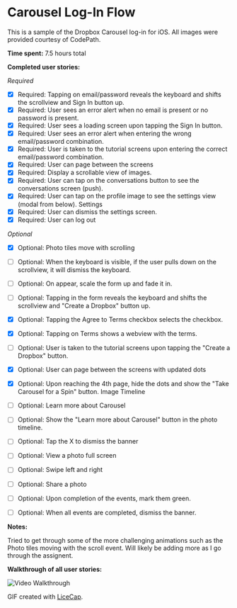# Carousel Log-In Flow

This is a sample of the Dropbox Carousel log-in for iOS. All images were provided courtesy of CodePath. 

**Time spent:** 7.5 hours total

**Completed user stories:**

_Required_

* [x] Required: Tapping on email/password reveals the keyboard and shifts the scrollview and Sign In button up.
* [x] Required: User sees an error alert when no email is present or no password is present.
* [x] Required: User sees a loading screen upon tapping the Sign In button.
* [x] Required: User sees an error alert when entering the wrong email/password combination.
* [x] Required: User is taken to the tutorial screens upon entering the correct email/password combination.
* [x] Required: User can page between the screens
* [x] Required: Display a scrollable view of images.
* [x] Required: User can tap on the conversations button to see the conversations screen (push).
* [x] Required: User can tap on the profile image to see the settings view (modal from below).
Settings
* [x] Required: User can dismiss the settings screen.
* [x] Required: User can log out

_Optional_
 
* [x] Optional: Photo tiles move with scrolling
* [ ] Optional: When the keyboard is visible, if the user pulls down on the scrollview, it will dismiss the keyboard.
* [ ] Optional: On appear, scale the form up and fade it in.
* [ ] Optional: Tapping in the form reveals the keyboard and shifts the scrollview and "Create a Dropbox" button up.
* [x] Optional: Tapping the Agree to Terms checkbox selects the checkbox.
* [x] Optional: Tapping on Terms shows a webview with the terms.
* [ ] Optional: User is taken to the tutorial screens upon tapping the "Create a Dropbox" button.
* [x] Optional: User can page between the screens with updated dots
* [x] Optional: Upon reaching the 4th page, hide the dots and show the "Take Carousel for a Spin" button.
Image Timeline
* [ ] Optional: Learn more about Carousel
* [ ] Optional: Show the "Learn more about Carousel" button in the photo timeline.
* [ ] Optional: Tap the X to dismiss the banner
* [ ] Optional: View a photo full screen
* [ ] Optional: Swipe left and right
* [ ] Optional: Share a photo
* [ ] Optional: Upon completion of the events, mark them green.
* [ ] Optional: When all events are completed, dismiss the banner.


**Notes:**

Tried to get through some of the more challenging animations such as the Photo tiles moving with the scroll event. Will likely be adding more as I go through the assignent. 

**Walkthrough of all user stories:**

![Video Walkthrough](carousel_assignment.gif)

GIF created with [LiceCap](http://www.cockos.com/licecap/).
